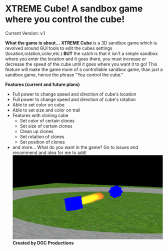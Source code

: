 # **XTREME Cube!** A sandbox game where you control the cube!

Current Version: v.1

**What the game is about...**
**XTREME Cube** is a 3D sandbox game which is revolved around GUI tools to edit the cubes settings (location,rotation,color,etc.) **BUT** the catch is that it isn't a simple sandbox where you enter the location and it goes there, you must increase or decrease the speed of the cube until it goes where you want it to go! This feature will make the game more of a controllable sandbox game, than just a sandbox game, hence the phrase "You control the cube."

**Features (current and future plans)**
- Full power to change speed and direction of cube's location
- Full power to change speed and direction of cube's rotation
- Able to set color on cube
- Able to set size and color on trail
- Features with cloning cube
  - Set color of certain clones
  - Set size of certain clones
  - Clean up clones
  - Set rotation of clones
  - Set position of clones
 - and more... What do you want in the game? Go to issues and recommend and idea for me to add!
 ![alt text](https://raw.githubusercontent.com/DGCProductions/XTREME-Cube/master/photo1.png)
 **Created by DGC Productions**
 
